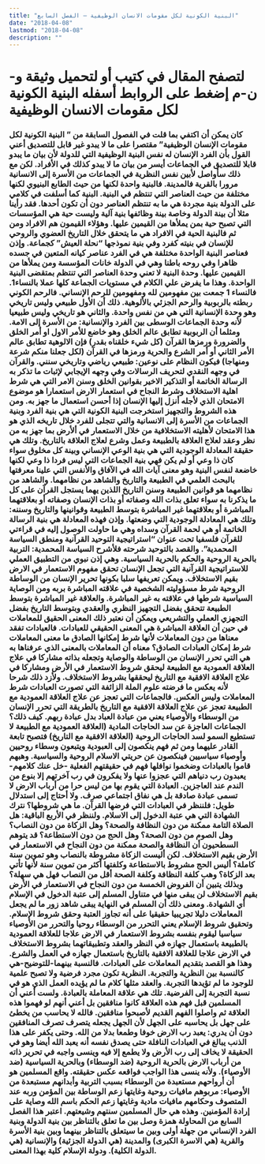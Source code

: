 ```yaml
---
title: "البنية الكونية لكل مقومات الانسان الوظيفية – الفصل السابع"
date: "2018-04-08"
lastmod: "2018-04-08"
description: ""
---
```

# **لتصفح المقال في كتيب أو لتحميل وثيقة و-ن-م إضغط على الروابط أسفله** **البنية الكونية لكل مقومات الانسان الوظيفية**

### كان يمكن أن اكتفي بما قلت في الفصول السابقة من ” البنية الكونية لكل مقومات الإنسان الوظيفية” مقتصرا على ما لا يبدو غير قابل للتصديق أعني القول بأن الفرد الإنسان له نفس البنية الوظيفية التي للدولة لأن بيان ما يبدو قابلا للتصديق في الجماعات أيسر من بيان ما لا يبدو كذلك في الأفراد. لكن مع ذلك سأواصل لأبين نفس النظرية في الجماعات من الأسرة إلى الانسانية مرورا بالقرية فالمدينة. فالبنية واحدة لكنها من حيث الطابع البنيوي لكنها مختلفة من حيث العناصر التي تنتظم في البنية. البنية كما أسلفت في كلامي على الدولة بنية مجردة هي ما به تنتظم العناصر دون أن تكون أحدها. فقد رأينا مثلا أن بينة الدولة وخاصة بينة وظائفها بنية آلية وليست حية هي المؤسسات التي تصبح حية بمن يملأها من القيمين عليها. وهؤلاء القيمون هم الافراد ومن ثم فالبنية الحية في الافراد هي ما يتحقق خلال التاريخ العضوي والروحي للإنسان في بنيته كفرد وفي بنية نموذجها “نحلة العيش” كجماعة. وإذن فعناصر البنية الواحدة مختلفة هي في الفرد عناصر كيانه المتعين في جسده ظاهرا وفي روحه باطنا وهي في الدولة خانات المؤسسة ومن يملأها من القيمين عليها. وحدة البنية لا تعني وحدة العناصر التي تنتظم بمتقضى البنية الواحدة. وهذا ما يفرض علي الكلام في مستويات الجماعة كلها عملا بالنساء1. فالنساء 1 جمعت بين مفهومين لله ومفهومين للرحم الإنساني. فالرحم الكوني ربطته بالربوبية والرحم الجزئي بالألوهية. ذلك أن الأول طبيعي وليس تاريخي وهو وحدة الإنسانية التي هي من نفس واحدة. والثاني هو تاريخي وليس طبيعيا لأنه وحدة الجماعات الوسطى بين الفرد والإنسانية: من الأسرة إلى الامة. ومثلما أن الربوبية تطابق عالم الخلق وهو خاضع للأمر الاول او أمر الخلق والضرورة ورمزها القرآن (كل شيء خلقناه بقدر) فإن الالوهية تطابق عالم الأمر الثاني أو أمر الشرع والحرية ورمزها في القرآن (لكل جعلنا منكم شرعة ومنهاجا) فيكون النظام على نوعين: طبيعي رياضي وتاريخي سنني. والقرآن في وجهه النقدي لتحريف الرسالات وفي وجهه الإيجابي لإثبات ما تذكر به الرسالة الخاتمة أو التذكير الاخير بقوانين الخلق وسنن الامر التي هي شرط اهلية الاستخلاف وشرط النجاح في استعمار الارض استعمارا هو موضوع الامتحان الذي لأجله أنزل إليها الإنسان إذا أحسن استعمال ما جهز به. ومن هذه الشروط والتجهيز استخرجت البنية الكونية التي هي بنية الفرد وبنية الجماعات من الأسرة إلى الانسانية والتي تتجلى للفرد خلال تاريخه الذي هو هذا الامتحان لأهليته الاستخلافية من خلال الاستعمار في ألأرض بما جهز به من نظر وعقد لعلاج العلاقة بالطبيعة وعمل وشرع لعلاج العلاقة بالتاريخ. وتلك هي حقيقة المعادلة الوجودية التي هي بنية الوعي الإنساني وبينة كل مخلوق سواء كان ذا وعي أو لم يكن فهي بنية الجماعات التي ليس فردا ذا وعي لكنها خاضعة لنفس البنية وهو معنى آيات الله في الآفاق والأنفس التي علينا معرفتها بالبحث العلمي في الطبيعة والتاريخ والشاهد من نظامهما. والشاهد من نظامهما هو قوانين الطبيعة وسنن التاريخ اللذين يهما يستجل القرآن على كل ما يذكرنا به سواء تعلق بذات الله وصفاته أو بذات الإنسان وصفاته أو بعلاقتهما المباشرة أو بعلاقتهما غير المباشرة بتوسط الطبيعة وقوانينها والتاريخ وسننه: وتلك هي المعادلة الوجودية التي وضعتها. وإذن فهذه المعادلة هي بنية الرسالة الخاتمة أو هي لحمة القرآن وسداه وهي ما حاولت الوصول إليه في قراءتي للقرآن فلسفيا تحت عنوان “استراتيجية التوحيد القرآنية ومنطق السياسة المحمدية”. والقصد بالتوحيد شرحته فلأشرح السياسة المحمدية: التربية بالحرية الروحية والحكم بالحرية السياسية. وهي إذن نبوي من التطبيق العملي للاستراتيجية القرآنية التي تجعل الإنسان تحقق مفهوم الاستعمار في الارض بقيم الاستخلاف. ويمكن تعريفها سلبا بكونها تحرير الإنسان من الوساطة الروحية شرط مسؤوليته الشخصية في علاقته المباشرة بربه ومن الوصاية السياسية شرطها في علاقته به غير المباشرة. والعلاقة غير المباشرة بتوسط الطبيعة تتحقق بفضل التجهيز النظري والعقدي وبتوسط التاريخ بفضل التجهزي العملي والتشريعي ويمكن أن نعتبر ذلك المعنى الحقيق للمعاملات في حين أن العلاقة المباشرة هي المعنى الحقيقي للعبادات. فالعبادات تفقد معناها من دون المعاملات لأنها شرط إمكانها الصادق ما معنى المعاملات شرط إمكان العبادات الصادق؟ معناه أن المعاملات بالمعنى الذي عرفناها به هي التي تحرر الإنسان من الوساطة والوصاية وتجعله بذاته مشاركا في علاج العلاقة العمودية مع الطبيعة ليحقق شروط الاستعمار في الأرض ومشاركا في علاج العلاقة الافقية مع التاريخ ليحققها بشروط الاستخلاف. ولأزد ذلك شرحا لأنه يعكس ما فرضته علوم الملة الزائفة التي تصورت العبادات شرط المعاملات وليس العكس. فالجماعات التي تعجز عن علاج العلاقة العمودية مع الطبيعة تعجز عن علاج العلاقة الافقية مع التاريخ بالطريقة التي تحرر الإنسان من الوسطاء والأوصياء يعني من عبادة العباد بدل عبادة ربهم. كيف ذلك؟ الجماعات العاجزة عن سد الحاجات المادية (العلاقة العمودية مع الطبيعة لا تستطيع السمو لسد الحاجات الروحية (العلاقة الافقية مع التاريخ) فتصبح تابعة القادر عليهما ومن ثم فهم ينكصون إلى العبودية ويتبعون وسطاء روحيين وأوصياء سياسيين فينكصون عن حريتي الاسلام الروحية والسياسية. وهبهم قاموا بالعبادات وضخموا نوافلها فهم في حقيقتهم الفعلية -خل عنك كلامهم-يعبدون رب دنياهم التي عجزوا عنها ولا يفكرون في رب آخرتهم إلا بنوع من الندم عند العاجزين. العبادة التي يقوم بها من ليس حرا من أرباب الارض لا تسمى عبادة صادقة بل هي نفاق اجتماعي صرف. ولا أحتاج إلى استدلال طويل: فلننظر في العبادات التي فرضها القرآن. ما هي شروطها؟ نترك الشهادة التي هي عتبة الدخول إلى الاسلام. ولننظر في الأربع الباقية: هل الصلاة التامة ممكنة من دون النظافة والصحة؟ وهل الزكاة من دون النصاب؟ وهل الصوم من دون الصحة؟ وهل الحج من دون الاستطاعة؟ قد يتوهم السطحيون أن النظافة والصحة ممكنة من دون النجاح في الاستعمار في الأرض بقيم الاستخلاف. لكن أليست الزكاة مشروطة بالنصاب وهو تموين سنة كاملة؟ أليس الحج مشروط بالاستطاعة وكلفتها أكثر من تموين سنة لأنها تأتي بعد الزكاة؟ وهب كلفة النظافة وكلفة الصحة أقل من النصاب فهل هي سهلة؟ وبذلك يتبين أن الفروض الخمسة من دون النجاح في الاستعمار في الأرض بقيم الاستخلاف لن يبقى منها في متناول المسلم إلى عتبة الدخول في الإسلام أي الشهادة. ومعنى ذلك أن المسلم في النهاية يبقى شاهد زور ما لم يجعل المعاملات دليلا تجريبيا حقيقيا على أنه تجاوز العتبة وحقق شروط الإسلام. وتحقيق شروط الإسلام يعني التحرر من الوسطاء روحيا والتحرر من الأوصياء سياسيا ليقوم بنفسه بشروط الاستعمار في الارض علاجا للعلاقة العمودية بالطبيعة باستعمال جهازه في النظر والعقد وتطبيقاتهما بشروط الاستخلاف في الارض علاجا للعلاقة الافقية بالتاريخ باستعمال جهازه في العمل والشرع. وهذا هو القصد بتقديم المعاملات على العبادات. فالنسبة بينهما-للتوضيح-هي كالنسبة بين النظرية والتجربة. النظرية تكون مجرد فرضية ولا تصبح علمية للوجود ما لم تؤيدها التجربة. والعقد مثلها كلام ما لم يؤيده العمل الذي هو في نسبة التجربة إلى الفرضية. تلك هي علاقة المعاملة بالعبادة. ولست أعني أن المسلمين قبل فهم هذه العلاقة كانوا منافقين بل أعني أنهم لو فهموا هذه العلاقة ثم واصلوا الفهم القديم لأصبحوا منافقين. فالله لا يحاسب من يخطئ على جهل بل يحاسبه على الجهل لأن الجهل يجعله يتصرف تصرف المنافقين دون أن يدري: يعبد رب الارض خوفا وطمعا بدلا من الله. وحتى يكفر على هذا الذنب يبالغ في العبادات النافلة حتى يصدق نفسه أنه يعبد الله أيضا وهو في الحقيقة لا يخاف إلى رب الأرض ولا يطمع إلا فيه وينسى واجبه في تحرير ذاته من أرباب الارض بالحرية الروحية (ضد الوسطاء) وبالحرية السياسية (ضد الأوصياء). ولأنه ينسى هذا الواجب فواقعه عكس حقيقته. واقع المسلمين هو أن أرواحهم مستعبدة من الوسطاء بسبب التربية وأبدانهم مستبعدة من الأوصياء: مربوهم مافيات روحية وغايتها زعم الوساطة بين المؤمن وربه عند المتصوف وحكامهم مافيات مادية وغايتها زعم الحكم باسم الله وصاية على إرادة المؤمنين. وهذه هي حال المسلمين سنتهم وشيعتهم. اعتبر هذا الفصل السابع من المحاولة همزة وصل بين ما تعلق بالتناظر بين بنية الدولة وبنية الفرد الإنساني من جهلة أولى وبين ما سيتعلق بالتناظر بينهما وبين بنية الأسرة والقرية (هي الاسرة الكبرى) والمدينة (هي الدولة الجزئية) والإنسانية (هي الدولة الكلية). ودولة الإسلام كلية بهذا المعنى.

###